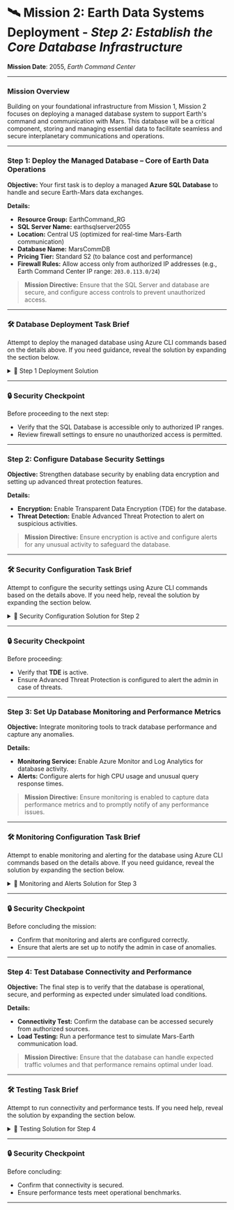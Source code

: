 # 🛰️ **Mission 2: Earth Data Systems Deployment** - *Step 2: Establish the Core Database Infrastructure*

**Mission Date**: 2055, *Earth Command Center*

---

### **Mission Overview**

Building on your foundational infrastructure from Mission 1, Mission 2 focuses on deploying a managed database system to support Earth's command and communication with Mars. This database will be a critical component, storing and managing essential data to facilitate seamless and secure interplanetary communications and operations.

---

### **Step 1: Deploy the Managed Database – Core of Earth Data Operations**

**Objective:** Your first task is to deploy a managed **Azure SQL Database** to handle and secure Earth-Mars data exchanges.

**Details:**
- **Resource Group:** EarthCommand_RG
- **SQL Server Name:** earthsqlserver2055
- **Location:** Central US (optimized for real-time Mars-Earth communication)
- **Database Name:** MarsCommDB
- **Pricing Tier:** Standard S2 (to balance cost and performance)
- **Firewall Rules:** Allow access only from authorized IP addresses (e.g., Earth Command Center IP range: `203.0.113.0/24`)

> **Mission Directive:** Ensure that the SQL Server and database are secure, and configure access controls to prevent unauthorized access.

---

### **🛠️ Database Deployment Task Brief**

Attempt to deploy the managed database using Azure CLI commands based on the details above. If you need guidance, reveal the solution by expanding the section below.

<details>
  <summary>🚀 Step 1 Deployment Solution</summary>

  1. **Create the SQL Server:** Begin by setting up the SQL Server in Azure:
     ```bash
     az sql server create --name earthsqlserver2055 --resource-group EarthCommand_RG --location centralus --admin-user azureuser --admin-password '<YourComplexPassword>'
     ```

  2. **Create the SQL Database:** Deploy the database within the newly created server:
     ```bash
     az sql db create --resource-group EarthCommand_RG --server earthsqlserver2055 --name MarsCommDB --service-objective S2
     ```

  3. **Configure Firewall Rules:** Allow access from the Earth Command Center:
     ```bash
     az sql server firewall-rule create --resource-group EarthCommand_RG --server earthsqlserver2055 --name EarthCommandCenterAccess --start-ip-address 203.0.113.0 --end-ip-address 203.0.113.255
     ```

  4. **Verify Deployment:** Confirm that the SQL Database and firewall rules have been correctly set up:
     ```bash
     az sql db show --resource-group EarthCommand_RG --server earthsqlserver2055 --name MarsCommDB
     ```
</details>

---

### **🔒 Security Checkpoint**

Before proceeding to the next step:
- Verify that the SQL Database is accessible only to authorized IP ranges.
- Review firewall settings to ensure no unauthorized access is permitted.

---

### **Step 2: Configure Database Security Settings**

**Objective:** Strengthen database security by enabling data encryption and setting up advanced threat protection features.

**Details:**
- **Encryption:** Enable Transparent Data Encryption (TDE) for the database.
- **Threat Detection:** Enable Advanced Threat Protection to alert on suspicious activities.

> **Mission Directive:** Ensure encryption is active and configure alerts for any unusual activity to safeguard the database.

---

### **🛠️ Security Configuration Task Brief**

Attempt to configure the security settings using Azure CLI commands based on the details above. If you need help, reveal the solution by expanding the section below.

<details>
  <summary>🚀 Security Configuration Solution for Step 2</summary>

  1. **Enable Transparent Data Encryption (TDE):** Ensure data is encrypted at rest:
     ```bash
     az sql db tde set --resource-group EarthCommand_RG --server earthsqlserver2055 --database MarsCommDB --status Enabled
     ```

  2. **Enable Advanced Threat Protection:** Configure alerts for potential security threats:
     ```bash
     az sql db threat-policy update --resource-group EarthCommand_RG --server earthsqlserver2055 --database MarsCommDB --state Enabled --email-account-admins Enabled --storage-account <YourStorageAccount>
     ```
</details>

---

### **🔒 Security Checkpoint**

Before proceeding:
- Verify that **TDE** is active.
- Ensure Advanced Threat Protection is configured to alert the admin in case of threats.

---

### **Step 3: Set Up Database Monitoring and Performance Metrics**

**Objective:** Integrate monitoring tools to track database performance and capture any anomalies.

**Details:**
- **Monitoring Service:** Enable Azure Monitor and Log Analytics for database activity.
- **Alerts:** Configure alerts for high CPU usage and unusual query response times.

> **Mission Directive:** Ensure monitoring is enabled to capture data performance metrics and to promptly notify of any performance issues.

---

### **🛠️ Monitoring Configuration Task Brief**

Attempt to enable monitoring and alerting for the database using Azure CLI commands based on the details above. If you need guidance, reveal the solution by expanding the section below.

<details>
  <summary>🚀 Monitoring and Alerts Solution for Step 3</summary>

  1. **Set Up Log Analytics Workspace:** Create a workspace to collect monitoring data:
     ```bash
     az monitor log-analytics workspace create --resource-group EarthCommand_RG --workspace-name EarthData_Workspace --location centralus
     ```

  2. **Enable Monitoring for the SQL Database:** Link the database to Azure Monitor:
     ```bash
     az monitor diagnostic-settings create --resource "/subscriptions/<SubscriptionID>/resourceGroups/EarthCommand_RG/providers/Microsoft.Sql/servers/earthsqlserver2055/databases/MarsCommDB" --workspace EarthData_Workspace --name EarthDataMonitor --metrics "allMetrics"
     ```

  3. **Set Up Alert for High CPU Usage:** Configure an alert for CPU usage exceeding 80%:
     ```bash
     az monitor metrics alert create --resource-group EarthCommand_RG --name HighCPUAlert --scopes "/subscriptions/<SubscriptionID>/resourceGroups/EarthCommand_RG/providers/Microsoft.Sql/servers/earthsqlserver2055/databases/MarsCommDB" --condition "avg CPU > 80" --window-size 5m --evaluation-frequency 1m
     ```
</details>

---

### **🔒 Security Checkpoint**

Before concluding the mission:
- Confirm that monitoring and alerts are configured correctly.
- Ensure that alerts are set up to notify the admin in case of anomalies.

---

### **Step 4: Test Database Connectivity and Performance**

**Objective:** The final step is to verify that the database is operational, secure, and performing as expected under simulated load conditions.

**Details:**
- **Connectivity Test:** Confirm the database can be accessed securely from authorized sources.
- **Load Testing:** Run a performance test to simulate Mars-Earth communication load.

> **Mission Directive:** Ensure that the database can handle expected traffic volumes and that performance remains optimal under load.

---

### **🛠️ Testing Task Brief**

Attempt to run connectivity and performance tests. If you need help, reveal the solution by expanding the section below.

<details>
  <summary>🚀 Testing Solution for Step 4</summary>

  1. **Connectivity Test:** Verify the database can be accessed from Earth Command Center:
     ```bash
     # Use a SQL client or script to connect to the database and check connectivity
     ```

  2. **Simulate Load Test:** Use Azure tools or external testing scripts to simulate database load:
     ```bash
     # Run a load testing script targeting MarsCommDB to simulate real-world traffic
     ```
</details>

---

### **🔒 Security Checkpoint**

Before concluding:
- Confirm that connectivity is secured.
- Ensure performance tests meet operational benchmarks.

---
